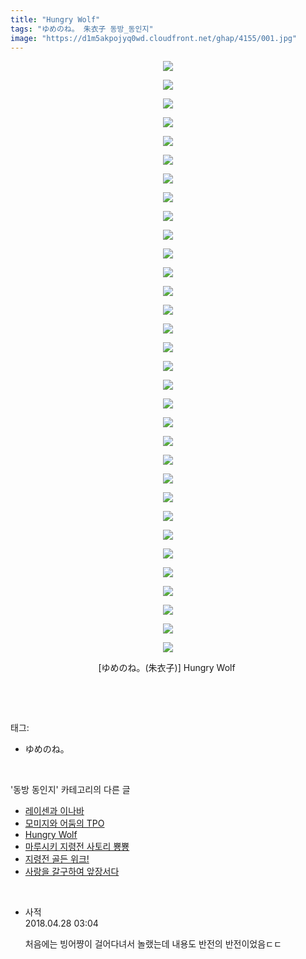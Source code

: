 ```yaml
---
title: "Hungry Wolf"
tags: "ゆめのね。 朱衣子 동방_동인지"
image: "https://d1m5akpojyq0wd.cloudfront.net/ghap/4155/001.jpg"
---
```

<div class="article">
<p style="text-align: center; clear: none; float: none;"><img src="{{ site.imgserver6 }}/ghap/4155/001.jpg"/></p>
<p style="text-align: center; clear: none; float: none;"><img src="{{ site.imgserver6 }}/ghap/4155/002.jpg"/></p>
<p style="text-align: center; clear: none; float: none;"><img src="{{ site.imgserver6 }}/ghap/4155/003.jpg"/></p>
<p style="text-align: center; clear: none; float: none;"><img src="{{ site.imgserver6 }}/ghap/4155/004.jpg"/></p>
<p style="text-align: center; clear: none; float: none;"><img src="{{ site.imgserver6 }}/ghap/4155/005.jpg"/></p>
<p style="text-align: center; clear: none; float: none;"><img src="{{ site.imgserver6 }}/ghap/4155/006.jpg"/></p>
<p style="text-align: center; clear: none; float: none;"><img src="{{ site.imgserver6 }}/ghap/4155/007.jpg"/></p>
<p style="text-align: center; clear: none; float: none;"><img src="{{ site.imgserver6 }}/ghap/4155/008.jpg"/></p>
<p style="text-align: center; clear: none; float: none;"><img src="{{ site.imgserver6 }}/ghap/4155/009.jpg"/></p>
<p style="text-align: center; clear: none; float: none;"><img src="{{ site.imgserver6 }}/ghap/4155/010.jpg"/></p>
<p style="text-align: center; clear: none; float: none;"><img src="{{ site.imgserver6 }}/ghap/4155/011.jpg"/></p>
<p style="text-align: center; clear: none; float: none;"><img src="{{ site.imgserver6 }}/ghap/4155/012.jpg"/></p>
<p style="text-align: center; clear: none; float: none;"><img src="{{ site.imgserver6 }}/ghap/4155/013.jpg"/></p>
<p style="text-align: center; clear: none; float: none;"><img src="{{ site.imgserver6 }}/ghap/4155/014.jpg"/></p>
<p style="text-align: center; clear: none; float: none;"><img src="{{ site.imgserver6 }}/ghap/4155/015.jpg"/></p>
<p style="text-align: center; clear: none; float: none;"><img src="{{ site.imgserver6 }}/ghap/4155/016.jpg"/></p>
<p style="text-align: center; clear: none; float: none;"><img src="{{ site.imgserver6 }}/ghap/4155/017.jpg"/></p>
<p style="text-align: center; clear: none; float: none;"><img src="{{ site.imgserver6 }}/ghap/4155/018.jpg"/></p>
<p style="text-align: center; clear: none; float: none;"><img src="{{ site.imgserver6 }}/ghap/4155/019.jpg"/></p>
<p style="text-align: center; clear: none; float: none;"><img src="{{ site.imgserver6 }}/ghap/4155/020.jpg"/></p>
<p style="text-align: center; clear: none; float: none;"><img src="{{ site.imgserver6 }}/ghap/4155/021.jpg"/></p>
<p style="text-align: center; clear: none; float: none;"><img src="{{ site.imgserver6 }}/ghap/4155/022.jpg"/></p>
<p style="text-align: center; clear: none; float: none;"><img src="{{ site.imgserver6 }}/ghap/4155/023.jpg"/></p>
<p style="text-align: center; clear: none; float: none;"><img src="{{ site.imgserver6 }}/ghap/4155/024.jpg"/></p>
<p style="text-align: center; clear: none; float: none;"><img src="{{ site.imgserver6 }}/ghap/4155/025.jpg"/></p>
<p style="text-align: center; clear: none; float: none;"><img src="{{ site.imgserver6 }}/ghap/4155/026.jpg"/></p>
<p style="text-align: center; clear: none; float: none;"><img src="{{ site.imgserver6 }}/ghap/4155/027.jpg"/></p>
<p style="text-align: center; clear: none; float: none;"><img src="{{ site.imgserver6 }}/ghap/4155/028.jpg"/></p>
<p style="text-align: center; clear: none; float: none;"><img src="{{ site.imgserver6 }}/ghap/4155/029.jpg"/></p>
<p style="text-align: center; clear: none; float: none;"><img src="{{ site.imgserver6 }}/ghap/4155/030.jpg"/></p>
<p style="text-align: center; clear: none; float: none;"><img src="{{ site.imgserver6 }}/ghap/4155/031.jpg"/></p>
<p style="text-align: center; clear: none; float: none;"><img src="{{ site.imgserver6 }}/ghap/4155/032.jpg"/></p>
<p style="text-align: center; clear: none; float: none;">[ゆめのね。(朱衣子)] Hungry Wolf </p>
<p><br/></p>
</div><br/>
<div class="tagTrail">
<p>태그: </p>
<ul>
<li>ゆめのね。</li>
</ul>
</div><br/>
<div class="another">
<p>'동방 동인지' 카테고리의 다른 글</p>
<ul>
<li><a href="/ghap_4157">레이센과 이나바</a></li>
<li><a href="/ghap_4156">모미지와 어둠의 TPO</a></li>
<li><a href="/ghap_4155">Hungry Wolf</a></li>
<li><a href="/ghap_4153">마루시키 지령전 사토리 뿅뿅</a></li>
<li><a href="/ghap_4151">지령전 골든 위크!</a></li>
<li><a href="/ghap_4150">사랑을 갈구하여 앞장서다</a></li>
</ul>
</div><br/>
<div class="cb_module cb_fluid">
<div class="cb_wrt cb_profile">
<div class="comment">
<ul>
<li class="cb_thumb_off" id="comment15246419">
<div class="cb_comment_area">
<div class="cb_info_area">
<div class="cb_section">
<span class="cb_nick_name">사적</span>
</div>
<div class="cb_section">
<span class="cb_date">2018.04.28 03:04 </span>
</div>
</div>
<div class="cb_dsc_comment">
<p class="cb_dsc">
											처음에는 빙어쨩이 걸어다녀서 놀랬는데 내용도 반전의 반전이었음ㄷㄷ<br/>
</p>
</div>
</div></li>
</ul>
</div>
</div><!-- commentList close -->
</div><br/>
